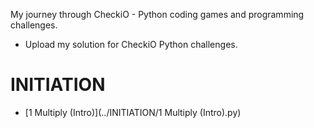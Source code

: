 My journey through CheckiO - Python coding games and programming challenges.

- Upload my solution for CheckiO Python challenges.

# INITIATION
* [1 Multiply (Intro)](../INITIATION/1 Multiply (Intro).py)
